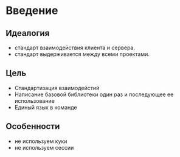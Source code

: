 Введение
===

## Идеалогия

* стандарт взаимодействия клиента и сервера.
* стандарт выдерживается между всеми проектами.

## Цель

 * Стандартизация взаимодейстий
 * Написание базовой библиотеки один раз и последующее ее использование
 * Единый язык в команде
 
 ## Особенности
 
 * не используем куки
 * не используем сессии
